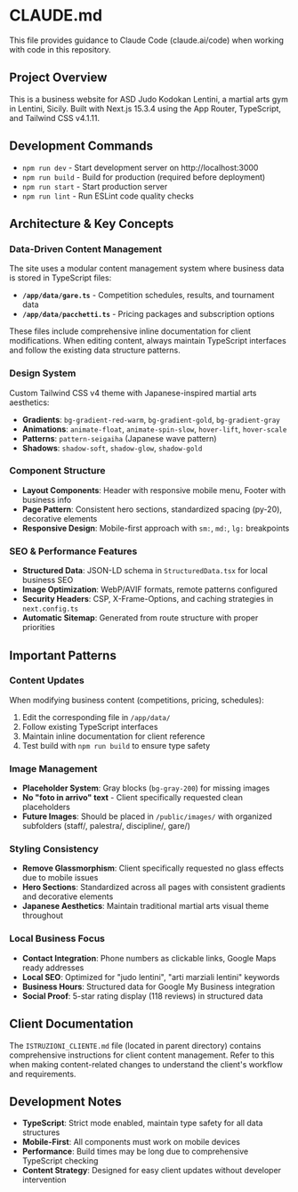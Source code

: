 # CLAUDE.md

This file provides guidance to Claude Code (claude.ai/code) when working with code in this repository.

## Project Overview

This is a business website for ASD Judo Kodokan Lentini, a martial arts gym in Lentini, Sicily. Built with Next.js 15.3.4 using the App Router, TypeScript, and Tailwind CSS v4.1.11.

## Development Commands

- `npm run dev` - Start development server on http://localhost:3000
- `npm run build` - Build for production (required before deployment)
- `npm run start` - Start production server
- `npm run lint` - Run ESLint code quality checks

## Architecture & Key Concepts

### Data-Driven Content Management
The site uses a modular content management system where business data is stored in TypeScript files:

- **`/app/data/gare.ts`** - Competition schedules, results, and tournament data
- **`/app/data/pacchetti.ts`** - Pricing packages and subscription options

These files include comprehensive inline documentation for client modifications. When editing content, always maintain TypeScript interfaces and follow the existing data structure patterns.

### Design System
Custom Tailwind CSS v4 theme with Japanese-inspired martial arts aesthetics:
- **Gradients**: `bg-gradient-red-warm`, `bg-gradient-gold`, `bg-gradient-gray` 
- **Animations**: `animate-float`, `animate-spin-slow`, `hover-lift`, `hover-scale`
- **Patterns**: `pattern-seigaiha` (Japanese wave pattern)
- **Shadows**: `shadow-soft`, `shadow-glow`, `shadow-gold`

### Component Structure
- **Layout Components**: Header with responsive mobile menu, Footer with business info
- **Page Pattern**: Consistent hero sections, standardized spacing (py-20), decorative elements
- **Responsive Design**: Mobile-first approach with `sm:`, `md:`, `lg:` breakpoints

### SEO & Performance Features
- **Structured Data**: JSON-LD schema in `StructuredData.tsx` for local business SEO
- **Image Optimization**: WebP/AVIF formats, remote patterns configured
- **Security Headers**: CSP, X-Frame-Options, and caching strategies in `next.config.ts`
- **Automatic Sitemap**: Generated from route structure with proper priorities

## Important Patterns

### Content Updates
When modifying business content (competitions, pricing, schedules):
1. Edit the corresponding file in `/app/data/`
2. Follow existing TypeScript interfaces
3. Maintain inline documentation for client reference
4. Test build with `npm run build` to ensure type safety

### Image Management
- **Placeholder System**: Gray blocks (`bg-gray-200`) for missing images
- **No "foto in arrivo" text** - Client specifically requested clean placeholders
- **Future Images**: Should be placed in `/public/images/` with organized subfolders (staff/, palestra/, discipline/, gare/)

### Styling Consistency
- **Remove Glassmorphism**: Client specifically requested no glass effects due to mobile issues
- **Hero Sections**: Standardized across all pages with consistent gradients and decorative elements
- **Japanese Aesthetics**: Maintain traditional martial arts visual theme throughout

### Local Business Focus
- **Contact Integration**: Phone numbers as clickable links, Google Maps ready addresses
- **Local SEO**: Optimized for "judo lentini", "arti marziali lentini" keywords
- **Business Hours**: Structured data for Google My Business integration
- **Social Proof**: 5-star rating display (118 reviews) in structured data

## Client Documentation
The `ISTRUZIONI_CLIENTE.md` file (located in parent directory) contains comprehensive instructions for client content management. Refer to this when making content-related changes to understand the client's workflow and requirements.

## Development Notes
- **TypeScript**: Strict mode enabled, maintain type safety for all data structures
- **Mobile-First**: All components must work on mobile devices
- **Performance**: Build times may be long due to comprehensive TypeScript checking
- **Content Strategy**: Designed for easy client updates without developer intervention